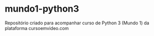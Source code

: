 # mundo1-python3
Repositório criado para acompanhar curso de Python 3 (Mundo 1) da plataforma cursoemvideo.com 
